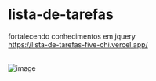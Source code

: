 # lista-de-tarefas
fortalecendo conhecimentos em jquery <br>
https://lista-de-tarefas-five-chi.vercel.app/ <br><br>

![image](https://user-images.githubusercontent.com/105895911/211172892-81512e61-0e07-476a-b1f9-899c7e3b6539.png)
